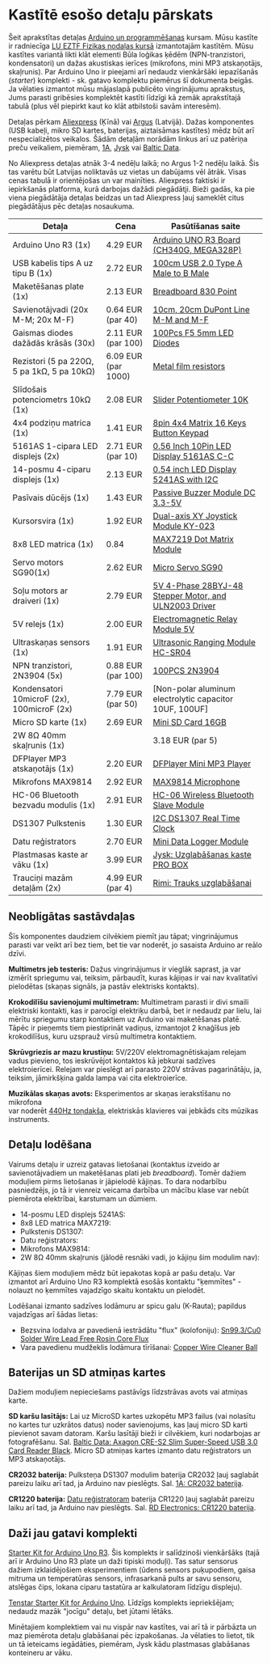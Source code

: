 # Kastītē esošo detaļu pārskats

Šeit aprakstītas detaļas [Arduino un programmēšanas](https://ej.uz/avg-arduino) kursam.
Mūsu kastīte ir radniecīga [LU EZTF Fizikas nodaļas kursā](http://home.lu.lv/~drikis/KursuPdf/Fizi2067/)
izmantotajām kastītēm. Mūsu kastītes variantā 
likti klāt elementi Būla loģikas ķēdēm (NPN-tranzistori, kondensatori) un dažas 
akustiskas ierīces (mikrofons, mini MP3 atskaņotājs, skaļrunis). 
Par Arduino Uno ir pieejami arī nedaudz vienkāršāki 
iepazīšanās (*starter*) komplekti - sk. gatavo komplektu piemērus šī dokumenta beigās. 
Ja vēlaties izmantot mūsu mājaslapā publicēto vingrinājumu aprakstus, Jums parasti 
gribēsies komplektēt kastīti līdzīgi kā zemāk aprakstītajā tabulā 
(plus vēl piepirkt kaut ko klāt atbilstoši savām interesēm).

Detaļas pērkam [Aliexpress](https://www.aliexpress.com/) (Ķīnā) 
vai [Argus](https://www.argus.lv/) (Latvijā). Dažas komponentes 
(USB kabeļi, mikro SD kartes, baterijas, aiztaisāmas kastītes) 
mēdz būt arī nespecializētos veikalos. Šādām detaļām norādām 
linkus arī uz patēriņa preču veikaliem, piemēram, [1A](https://www.1a.lv/), 
[Jysk](https://www.jysk.lv/) vai [Baltic Data](https://www.balticdata.lv/).

No Aliexpress detaļas atnāk 3-4 nedēļu laikā; no Argus 1-2 nedēļu laikā. 
Šis tas varētu būt Latvijas noliktavās uz vietas un dabūjams vēl ātrāk.
Visas cenas tabulā ir orientējošas un var mainīties. Aliexpress
faktiski ir iepirkšanās platforma, kurā darbojas dažādi piegādātji. 
Bieži gadās, ka pie viena piegādātāja detaļas beidzas un tad
Aliexpress ļauj sameklēt citus piegādātājus pēc detaļas nosaukuma.

| Detaļa                              | Cena               | Pasūtīšanas saite                   | 
| ----------------------------------- | ------------------ | ----------------------------------- |
| Arduino Uno R3 (1x)                 | 4.29 EUR | [Arduino UNO R3 Board (CH340G, MEGA328P)](https://www.aliexpress.com/item/1005007335850929.html) |
| USB kabelis tips A uz tipu B (1x)   | 2.72 EUR | [100cm USB 2.0 Type A Male to B Male](https://www.aliexpress.com/item/1005007546959342.html) |
| Maketēšanas plate (1x)              | 2.13 EUR    | [Breadboard 830 Point](https://www.aliexpress.com/item/1005008061321054.html)   |
| Savienotājvadi (20x M-M; 20x M-F) | 0.64 EUR (par 40)  | [10cm, 20cm DuPont Line M-M and M-F](https://www.aliexpress.com/item/4000812552635.html) |
| Gaismas diodes dažādās krāsās (30x) | 2.11 EUR (par 100) | [100Pcs F5 5mm LED Diodes](https://www.aliexpress.com/item/1005008040796418.html) |
| Rezistori (5 pa 220Ω, 5 pa 1kΩ, 5 pa 10kΩ) | 6.09 EUR (par 1000) | [Metal film resistors](https://www.aliexpress.com/item/1005006664122915.html) |   
| Slīdošais potenciometrs 10kΩ (1x) | 2.08 EUR  | [Slider Potentiometer 10K](https://www.aliexpress.com/item/1005005494990532.html) |
| 4x4 podziņu matrica (1x) | 1.41 EUR | [8pin 4x4 Matrix 16 Keys Button Keypad ](https://www.aliexpress.com/item/1005006988582141.html)
| 5161AS 1-cipara LED displejs (2x) | 2.71 EUR (par 10) | [0.56 Inch 10Pin LED Display 5161AS C-C](https://www.aliexpress.com/item/1005004292206022.html) |
| 14-posmu 4-ciparu displejs (1x) | 2.13 EUR | [0.54 inch LED Display 5241AS with I2C](https://www.aliexpress.com/item/1005004090978118.html) |
| Pasīvais dūcējs (1x) | 1.43 EUR | [Passive Buzzer Module DC 3.3-5V](https://www.aliexpress.com/item/1005004267414201.html) |
| Kursorsvira (1x) | 1.92 EUR | [Dual-axis XY Joystick Module KY-023](https://www.aliexpress.com/item/1005007068603893.html) |
| 8x8 LED matrica (1x) | 0.84 | [MAX7219 Dot Matrix Module](https://www.aliexpress.com/item/1005002821776653.html) | 
| Servo motors SG90(1x) | 2.62 EUR | [Micro Servo SG90](https://www.aliexpress.com/item/1005007173214082.html) |
| Soļu motors ar draiveri (1x) | 2.79 EUR | [5V 4-Phase 28BYJ-48 Stepper Motor, and ULN2003 Driver](https://www.aliexpress.com/item/1005006423099252.html) |
| 5V relejs (1x)  | 2.00 EUR | [Electromagnetic Relay Module 5V](https://www.aliexpress.com/item/1005006000897200.html) |
| Ultraskaņas sensors (1x)  | 1.91 EUR  | [Ultrasonic Ranging Module HC-SR04](https://www.aliexpress.com/item/1005006356823811.html) |
| NPN tranzistori, 2N3904 (5x) | 0.88 EUR (par 100) | [100PCS 2N3904](https://www.aliexpress.com/item/1005005776290412.html) |
| Kondensatori 10microF (2x), 100microF (2x) | 7.79 EUR (par 50) | [Non-polar aluminum electrolytic capacitor 10UF, 100UF] |
| Micro SD karte (1x)                 | 2.69 EUR | [Mini SD Card 16GB](https://www.aliexpress.com/item/1005005748564206.html)                 |
| 2W 8Ω 40mm skaļrunis (1x) |         | 3.18 EUR (par 5)   | [2W, 8 Ohm, 40mm Diameter Speakers](https://www.aliexpress.com/item/1005006750533007.html) |
| DFPlayer MP3 atskaņotājs (1x)       | 2.20 EUR           | [DFPlayer Mini MP3 Player](https://www.aliexpress.com/item/1005006166747621.html)          |
| Mikrofons MAX9814 | 2.92 EUR | [MAX9814 Microphone](https://www.aliexpress.com/item/1005003123294465.html) |
| HC-06 Bluetooth bezvadu modulis (1x) | 2.91 EUR   | [HC-06 Wireless Bluetooth Slave Module](https://www.aliexpress.com/item/1005006566406384.html)   |
| DS1307 Pulkstenis                    | 1.30 EUR   | [I2C DS1307 Real Time Clock](https://www.aliexpress.com/item/1005006127528260.html)
| Datu reģistrators  | 2.70 EUR | [Mini Data Logger Module](https://www.aliexpress.com/item/1005006248586820.html) |
| Plastmasas kaste ar vāku (1x)     | 3.99 EUR    | [Jysk: Uzglabāšanas kaste PRO BOX](https://www.jysk.lv/uzglabasanas-kaste-pro-box-107335-lv.html) |
| Trauciņi mazām detaļām (2x) | 4.99 EUR (par 4) | [Rimi: Trauks uzglabāšanai](https://www.rimi.lv/e-veikals/lv/produkti/majai-darzam-un-atputai/virtuvei/ediena-uzglabasanai/trauks-uzglabasanai-4x1-7dl/p/7183866) | 


## Neobligātas sastāvdaļas

Šīs komponentes daudziem cilvēkiem piemīt jau tāpat; 
vingrinājumus parasti var veikt arī bez tiem, bet tie var 
noderēt, jo sasaista Arduino ar reālo dzīvi. 

**Multimetrs jeb testeris:**
Dažus vingrinājumus ir vieglāk saprast, ja var izmērīt spriegumu 
vai, teiksim, pārbaudīt, kuras kājiņas ir vai nav kvalitatīvi 
pielodētas (skaņas signāls, ja pastāv elektrisks kontakts).  


**Krokodilīšu savienojumi multimetram:**
Multimetram parasti ir divi smaili elektriski kontakti, kas ir 
parocīgi elektriķu darbā, bet ir nedaudz par lielu, lai mērītu 
spriegumu starp kontaktiem uz Arduino vai maketēšanas platē. 
Tāpēc ir pieņemts tiem piestiprināt vadiņus, izmantojot 2 knaģīšus jeb krokodilīšus, 
kuru uzsprauž virsū multimetra kontaktiem. 


**Skrūvgriezis ar mazu krustiņu:**
5V/220V elektromagnētiskajam relejam vadus pievieno, tos ieskrūvējot 
kontaktos kā jebkurai sadzīves elektroierīcei. 
Relejam var pieslēgt arī parasto 220V strāvas pagarinātāju, ja, teiksim, 
jāmirkšķina galda lampa vai cita elektroierīce. 

**Muzikālas skaņas avots:** 
Eksperimentos ar skaņas ierakstīšanu no mikrofona  
var noderēt [440Hz toņdakša](https://muzikascentrs.lv/kamertonis-tondaksa-wittner-921-a1-la?___store=lv), 
elektriskās klavieres vai jebkāds cits mūzikas instruments. 


## Detaļu lodēšana

Vairums detaļu ir uzreiz gatavas lietošanai (kontaktus izveido ar savienotājvadiem un 
maketēšanas plati jeb *breadboard*). Tomēr dažiem moduļiem pirms lietošanas ir jāpielodē 
kājiņas. To dara nodarbību pasniedzējs, jo tā ir vienreiz veicama darbība un 
mācību klase var nebūt piemērota elektrībai, karstumam un dūmiem.

* 14-posmu LED displejs 5241AS: 
* 8x8 LED matrica MAX7219: 
* Pulkstenis DS1307: 
* Datu reģistrators: 
* Mikrofons MAX9814: 
* 2W 8Ω 40mm skaļrunis (jālodē resnāki vadi, jo kājiņu šim modulim nav): 

Kājiņas šiem moduļiem mēdz būt iepakotas kopā ar pašu detaļu. 
Var izmantot arī Arduino Uno R3 komplektā esošās kontaktu "ķemmītes" - nolauzt 
no ķemmītes vajadzīgo skaitu kontaktu un pielodēt.

Lodēšanai izmanto sadzīves lodāmuru ar spicu galu (K-Rauta); papildus vajadzīgas 
arī šādas lietas: 

* Bezsvina lodalva ar pavedienā iestrādātu "flux" (kolofoniju): [Sn99.3/Cu0 Solder Wire Lead Free Rosin Core Flux](https://www.aliexpress.com/item/1005008053392565.html)
* Vara pavedienu mudžeklis lodāmura tīrīšanai: [Copper Wire Cleaner Ball](https://www.aliexpress.com/item/1005005623797293.html)


## Baterijas un SD atmiņas kartes

Dažiem moduļiem nepieciešams pastāvīgs līdzstrāvas avots vai atmiņas karte.

**SD karšu lasītājs:** 
Lai uz MicroSD kartes uzkopētu MP3 failus (vai nolasītu no kartes
tur uzkrātos datus) noder savienojums, kas ļauj micro SD karti pievienot savam 
datoram. Karšu lasītāji bieži ir cilvēkiem, kuri nodarbojas ar fotografēšanu. 
Sal. [Baltic Data: Axagon CRE-S2 Slim Super-Speed USB 3.0 Card Reader Black](https://www.balticdata.lv/en/karsu-lasitaji/axagon-cre-s2-slim-super-speed-usb-3-0-card-reader-black).
Micro SD atmiņas kartes izmanto datu reģistrators un MP3 atskaņotājs.

**CR2032 baterija:** 
Pulksteņa DS1307 modulim baterija CR2032 ļauj saglabāt pareizu laiku arī tad, ja
Arduino nav pieslēgts. Sal. [1A: CR2032 baterija](https://www.1a.lv/p/elements-panasonic-cr2032-lithium-battery-x-2/8lrh?mtd=search-popup&pos=autocoplete&src=lupasearch).

**CR1220 baterija:**
[Datu reģistratoram](https://www.aliexpress.com/item/1005006248586820.html) baterija CR1220 ļauj saglabāt pareizu laiku arī tad, ja 
Arduino nav pieslēgts. Sal. [RD Electronics: CR1220 baterija](https://www.rdveikals.lv/products/lv/325/543595/sort/5/filter/0_0_0_0/CR1220-00B-Lithium-1-pcs-Baterijas.html). 


## Daži jau gatavi komplekti

[Starter Kit for Arduino Uno R3](https://www.aliexpress.com/item/1005006295315581.html). 
Šis komplekts ir salīdzinoši vienkāršāks (tajā arī ir Arduino Uno R3 plate un daži tipiski moduļi). 
Tas satur sensorus dažiem izklaidējošiem eksperimentiem (ūdens sensors puķupodiem, gaisa mitruma un temperatūras 
sensors, infrasarkanā pults ar savu sensoru, atslēgas čips, lokana ciparu tastatūra ar kalkulatoram 
līdzīgu displeju). 

[Tenstar Starter Kit for Arduino Uno](https://www.aliexpress.com/item/1005005970564532.html).
Līdzīgs komplekts iepriekšējam; nedaudz mazāk "jocīgu" detaļu, bet jūtami lētāks.

Minētajiem komplektiem vai nu vispār nav kastītes, vai arī tā ir pārbāzta un maz 
piemērota detaļu glabāšanai pēc izpakošanas. Ja vēlaties to lietot, tik un tā ieteicams 
iegādāties, piemēram, Jysk kādu plastmasas glabāšanas konteineru ar vāku. 

